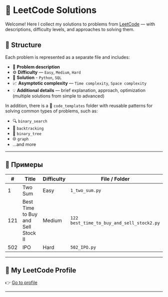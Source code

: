 # 🧠 LeetCode Solutions

Welcome! Here I collect my solutions to problems from [LeetCode](https://leetcode.com/) — with descriptions, 
difficulty levels, and approaches to solving them.

## 📌 Structure

Each problem is represented as a separate file and includes:

- 📄 **Problem description**
- ⚙️ **Difficulty** — `Easy`, `Medium`, `Hard`
- 🧮 **Solution** - `Python`, `SQL`
- 📈 **Asymptotic complexity** — `Time complexity`, `Space complexity`
- 💡 **Additional details** — brief explanation, approach, optimization (multiple solutions from simple to advanced)

In addition, there is a 📁 `code_templates` folder with reusable patterns for solving common types of problems, such as:

- 🔍 `binary_search`
- 🧩 `backtracking`
- 🌳 `binary_tree`
- 🌐 `graph`
- ...and more
---

## 📂 Примеры

| #   | Title                              | Difficulty | File / Folder                             |
|-----|------------------------------------|------------|-------------------------------------------|
| 1   | Two Sum                            | Easy       | `1_two_sum.py`                            |
| 121 | Best Time to Buy and Sell Stock II | Medium     | `122 best_time_to_buy_and_sell_stock2.py` |
| 502 | IPO                                | Hard       | `502_IPO.py`                              |

---

## 🔗 My LeetCode Profile

👉 [Go to profile](https://leetcode.com/thebestuzl93/)

---